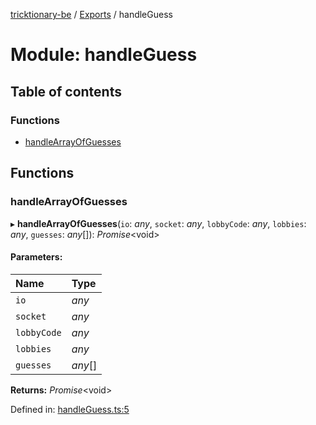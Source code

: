 [tricktionary-be](../README.md) / [Exports](../modules.md) / handleGuess

# Module: handleGuess

## Table of contents

### Functions

- [handleArrayOfGuesses](handleguess.md#handlearrayofguesses)

## Functions

### handleArrayOfGuesses

▸ **handleArrayOfGuesses**(`io`: *any*, `socket`: *any*, `lobbyCode`: *any*, `lobbies`: *any*, `guesses`: *any*[]): *Promise*<void\>

#### Parameters:

Name | Type |
:------ | :------ |
`io` | *any* |
`socket` | *any* |
`lobbyCode` | *any* |
`lobbies` | *any* |
`guesses` | *any*[] |

**Returns:** *Promise*<void\>

Defined in: [handleGuess.ts:5](https://github.com/story-squad/tricktionary-be/blob/09c56dd/src/sockets/handleGuess.ts#L5)
